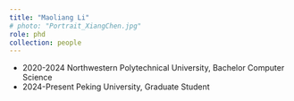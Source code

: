 ```yaml
---
title: "Maoliang Li"
# photo: "Portrait_XiangChen.jpg"
role: phd
collection: people
---
```

- 2020-2024 Northwestern Polytechnical University, Bachelor Computer Science
- 2024-Present Peking University, Graduate Student